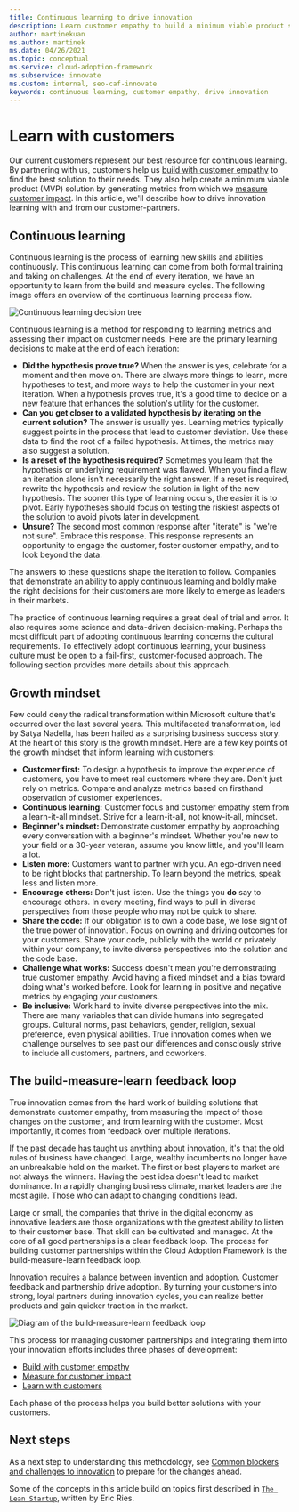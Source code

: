 ```yaml
---
title: Continuous learning to drive innovation
description: Learn customer empathy to build a minimum viable product solution. Drive innovation and generate customer impact metrics.
author: martinekuan
ms.author: martinek
ms.date: 04/26/2021
ms.topic: conceptual
ms.service: cloud-adoption-framework
ms.subservice: innovate
ms.custom: internal, seo-caf-innovate
keywords: continuous learning, customer empathy, drive innovation
---
```


# Learn with customers

Our current customers represent our best resource for continuous learning. By partnering with us, customers help us [build with customer empathy](./build.md) to find the best solution to their needs. They also help create a minimum viable product (MVP) solution by generating metrics from which we [measure customer impact](./measure.md). In this article, we'll describe how to drive innovation learning with and from our customer-partners.

## Continuous learning

Continuous learning is the process of learning new skills and abilities continuously. This continuous learning can come from both formal training and taking on challenges. At the end of every iteration, we have an opportunity to learn from the build and measure cycles. The following image offers an overview of the continuous learning process flow.

![Continuous learning decision tree](../../_images/innovate/continuous-learning.png)

Continuous learning is a method for responding to learning metrics and assessing their impact on customer needs. Here are the primary learning decisions to make at the end of each iteration:

- **Did the hypothesis prove true?** When the answer is yes, celebrate for a moment and then move on. There are always more things to learn, more hypotheses to test, and more ways to help the customer in your next iteration. When a hypothesis proves true, it's a good time to decide on a new feature that enhances the solution's utility for the customer.
- **Can you get closer to a validated hypothesis by iterating on the current solution?** The answer is usually yes. Learning metrics typically suggest points in the process that lead to customer deviation. Use these data to find the root of a failed hypothesis. At times, the metrics may also suggest a solution.
- **Is a reset of the hypothesis required?** Sometimes you learn that the hypothesis or underlying requirement was flawed. When you find a flaw, an iteration alone isn't necessarily the right answer. If a reset is required, rewrite the hypothesis and review the solution in light of the new hypothesis. The sooner this type of learning occurs, the easier it is to pivot. Early hypotheses should focus on testing the riskiest aspects of the solution to avoid pivots later in development.
- **Unsure?** The second most common response after "iterate" is "we're not sure". Embrace this response. This response represents an opportunity to engage the customer, foster customer empathy, and to look beyond the data.

The answers to these questions shape the iteration to follow. Companies that demonstrate an ability to apply continuous learning and boldly make the right decisions for their customers are more likely to emerge as leaders in their markets.

The practice of continuous learning requires a great deal of trial and error. It also requires some science and data-driven decision-making. Perhaps the most difficult part of adopting continuous learning concerns the cultural requirements. To effectively adopt continuous learning, your business culture must be open to a fail-first, customer-focused approach. The following section provides more details about this approach.

## Growth mindset

Few could deny the radical transformation within Microsoft culture that's occurred over the last several years. This multifaceted transformation, led by Satya Nadella, has been hailed as a surprising business success story. At the heart of this story is the growth mindset. Here are a few key points of the growth mindset that inform learning with customers:

- **Customer first:** To design a hypothesis to improve the experience of customers, you have to meet real customers where they are. Don't just rely on metrics. Compare and analyze metrics based on firsthand observation of customer experiences.
- **Continuous learning:** Customer focus and customer empathy stem from a learn-it-all mindset. Strive for a learn-it-all, not know-it-all, mindset.
- **Beginner's mindset:** Demonstrate customer empathy by approaching every conversation with a beginner's mindset. Whether you're new to your field or a 30-year veteran, assume you know little, and you'll learn a lot.
- **Listen more:** Customers want to partner with you. An ego-driven need to be right blocks that partnership. To learn beyond the metrics, speak less and listen more.
- **Encourage others:** Don't just listen. Use the things you **do** say to encourage others. In every meeting, find ways to pull in diverse perspectives from those people who may not be quick to share.
- **Share the code:** If our obligation is to own a code base, we lose sight of the true power of innovation. Focus on owning and driving outcomes for your customers. Share your code, publicly with the world or privately within your company, to invite diverse perspectives into the solution and the code base.
- **Challenge what works:** Success doesn't mean you're demonstrating true customer empathy. Avoid having a fixed mindset and a bias toward doing what's worked before. Look for learning in positive and negative metrics by engaging your customers.
- **Be inclusive:** Work hard to invite diverse perspectives into the mix. There are many variables that can divide humans into segregated groups. Cultural norms, past behaviors, gender, religion, sexual preference, even physical abilities. True innovation comes when we challenge ourselves to see past our differences and consciously strive to include all customers, partners, and coworkers.

## The build-measure-learn feedback loop

True innovation comes from the hard work of building solutions that demonstrate customer empathy, from measuring the impact of those changes on the customer, and from learning with the customer. Most importantly, it comes from feedback over multiple iterations.

If the past decade has taught us anything about innovation, it's that the old rules of business have changed. Large, wealthy incumbents no longer have an unbreakable hold on the market. The first or best players to market are not always the winners. Having the best idea doesn't lead to market dominance. In a rapidly changing business climate, market leaders are the most agile. Those who can adapt to changing conditions lead.

Large or small, the companies that thrive in the digital economy as innovative leaders are those organizations with the greatest ability to listen to their customer base. That skill can be cultivated and managed. At the core of all good partnerships is a clear feedback loop. The process for building customer partnerships within the Cloud Adoption Framework is the build-measure-learn feedback loop.

Innovation requires a balance between invention and adoption. Customer feedback and partnership drive adoption. By turning your customers into strong, loyal partners during innovation cycles, you can realize better products and gain quicker traction in the market.

![Diagram of the build-measure-learn feedback loop](../../_images/innovate/bml-feedback-loop.png)

This process for managing customer partnerships and integrating them into your innovation efforts includes three phases of development:

- [Build with customer empathy](./build.md)
- [Measure for customer impact](./measure.md)
- [Learn with customers](./learn.md)

Each phase of the process helps you build better solutions with your customers.

## Next steps

As a next step to understanding this methodology, see [Common blockers and challenges to innovation](./challenges.md) to prepare for the changes ahead.

Some of the concepts in this article build on topics first described in [`The Lean Startup`](http://theleanstartup.com/book), written by Eric Ries.

